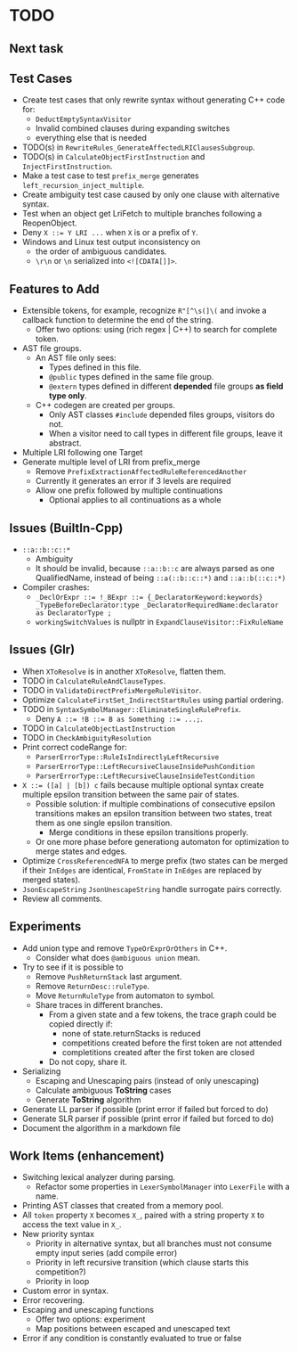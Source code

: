 # TODO

## Next task

## Test Cases

- Create test cases that only rewrite syntax without generating C++ code for:
  - `DeductEmptySyntaxVisitor`
  - Invalid combined clauses during expanding switches
  - everything else that is needed
- TODO(s) in `RewriteRules_GenerateAffectedLRIClausesSubgroup`.
- TODO(s) in `CalculateObjectFirstInstruction` and `InjectFirstInstruction`.
- Make a test case to test `prefix_merge` generates `left_recursion_inject_multiple`.
- Create ambiguity test case caused by only one clause with alternative syntax.
- Test when an object get LriFetch to multiple branches following a ReopenObject.
- Deny `X ::= Y LRI ...` when `X` is or a prefix of `Y`.
- Windows and Linux test output inconsistency on
  - the order of ambiguous candidates.
  - `\r\n` or `\n` serialized into `<![CDATA[]]>`.

## Features to Add

- Extensible tokens, for example, recognize `R"[^\s(]\(` and invoke a callback function to determine the end of the string.
  - Offer two options: using (rich regex | C++) to search for complete token.
- AST file groups.
  - An AST file only sees:
    - Types defined in this file.
    - `@public` types defined in the same file group.
    - `@extern` types defined in different **depended** file groups **as field type only**.
  - C++ codegen are created per groups.
    - Only AST classes `#include` depended files groups, visitors do not.
    - When a visitor need to call types in different file groups, leave it abstract.
- Multiple LRI following one Target
- Generate multiple level of LRI from prefix_merge
  - Remove `PrefixExtractionAffectedRuleReferencedAnother`
  - Currently it generates an error if 3 levels are required
  - Allow one prefix followed by multiple continuations
    - Optional applies to all continuations as a whole

## Issues (BuiltIn-Cpp)

- `::a::b::c::*`
  - Ambiguity
  - It should be invalid, because `::a::b::c` are always parsed as one QualifiedName, instead of being `::a(::b::c::*)` and `::a::b(::c::*)`
- Compiler crashes:
  - `_DeclOrExpr ::= !_BExpr ::= {_DeclaratorKeyword:keywords} _TypeBeforeDeclarator:type _DeclaratorRequiredName:declarator as DeclaratorType ;`
  - `workingSwitchValues` is nullptr in `ExpandClauseVisitor::FixRuleName`

## Issues (Glr)

- When `XToResolve` is in another `XToResolve`, flatten them.
- TODO in `CalculateRuleAndClauseTypes`.
- TODO in `ValidateDirectPrefixMergeRuleVisitor`.
- Optimize `CalculateFirstSet_IndirectStartRules` using partial ordering.
- TODO in `SyntaxSymbolManager::EliminateSingleRulePrefix`.
  - Deny `A ::= !B ::= B as Something ::= ...;`.
- TODO in `CalculateObjectLastInstruction`
- TODO in `CheckAmbiguityResolution`
- Print correct codeRange for:
  - `ParserErrorType::RuleIsIndirectlyLeftRecursive`
  - `ParserErrorType::LeftRecursiveClauseInsidePushCondition`
  - `ParserErrorType::LeftRecursiveClauseInsideTestCondition`
- `X ::= ([a] | [b]) c` fails because multiple optional syntax create multiple epsilon transition between the same pair of states.
  - Possible solution: if multiple combinations of consecutive epsilon transitions makes an epsilon transition between two states, treat them as one single epsilon transition.
    - Merge conditions in these epsilon transitions properly.
  - Or one more phase before generationg automaton for optimization to merge states and edges.
- Optimize `CrossReferencedNFA` to merge prefix (two states can be merged if their `InEdges` are identical, `FromState` in `InEdges` are replaced by merged states).
- `JsonEscapeString` `JsonUnescapeString` handle surrogate pairs correctly.
- Review all comments.

## Experiments

- Add union type and remove `TypeOrExprOrOthers` in C++.
  - Consider what does `@ambiguous union` mean.
- Try to see if it is possible to
  - Remove `PushReturnStack` last argument.
  - Remove `ReturnDesc::ruleType`.
  - Move `ReturnRuleType` from automaton to symbol.
  - Share traces in different branches.
    - From a given state and a few tokens, the trace graph could be copied directly if:
      - none of state.returnStacks is reduced
      - competitions created before the first token are not attended
      - completitions created after the first token are closed
    - Do not copy, share it.
- Serializing
  - Escaping and Unescaping pairs (instead of only unescaping)
  - Calculate ambiguous **ToString** cases
  - Generate **ToString** algorithm
- Generate LL parser if possible (print error if failed but forced to do)
- Generate SLR parser if possible (print error if failed but forced to do)
- Document the algorithm in a markdown file

## Work Items (enhancement)

- Switching lexical analyzer during parsing.
  - Refactor some properties in `LexerSymbolManager` into `LexerFile` with a name.
- Printing AST classes that created from a memory pool.
- All `token` property `X` becomes `X_`, paired with a string property `X` to access the text value in `X_`.
- New priority syntax
  - Priority in alternative syntax, but all branches must not consume empty input series (add compile error)
  - Priority in left recursive transition (which clause starts this competition?)
  - Priority in loop
- Custom error in syntax.
- Error recovering.
- Escaping and unescaping functions
  - Offer two options: experiment
  - Map positions between escaped and unescaped text
- Error if any condition is constantly evaluated to true or false
